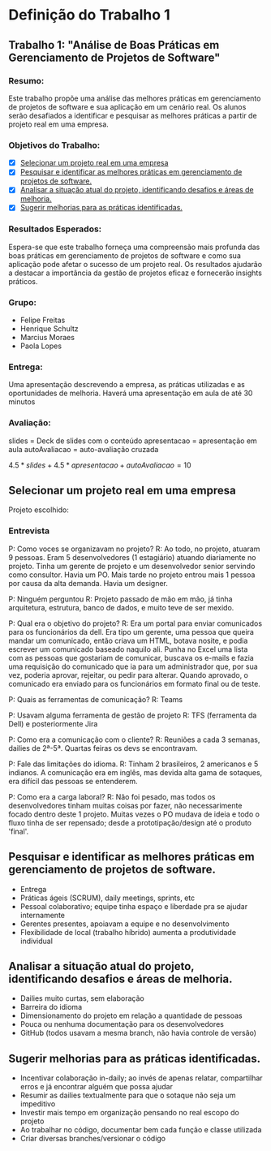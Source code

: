 # Definição do Trabalho 1

## Trabalho 1: "Análise de Boas Práticas em Gerenciamento de Projetos de Software"

### Resumo:

Este trabalho propõe uma análise das melhores práticas em gerenciamento de projetos de software e sua aplicação em um cenário real. Os alunos serão desafiados a identificar e pesquisar as melhores práticas a partir de projeto real em uma empresa.

### Objetivos do Trabalho:

- [x] [Selecionar um projeto real em uma empresa](#selecionar-um-projeto-real-em-uma-empresa)
- [x] [Pesquisar e identificar as melhores práticas em gerenciamento de projetos de software.](#pesquisar-e-identificar-as-melhores-práticas-em-gerenciamento-de-projetos-de-software)
- [x] [Analisar a situação atual do projeto, identificando desafios e áreas de melhoria.](#analisar-a-situação-atual-do-projeto-identificando-desafios-e-áreas-de-melhoria)
- [x] [Sugerir melhorias para as práticas identificadas.](#sugerir-melhorias-para-as-práticas-identificadas)

### Resultados Esperados:

Espera-se que este trabalho forneça uma compreensão mais profunda das boas práticas em gerenciamento de projetos de software e como sua aplicação pode afetar o sucesso de um projeto real. Os resultados ajudarão a destacar a importância da gestão de projetos eficaz e fornecerão insights práticos.

### Grupo:

- Felipe Freitas
- Henrique Schultz
- Marcius Moraes
- Paola Lopes

### Entrega:

Uma apresentação descrevendo a empresa, as práticas utilizadas e as oportunidades de melhoria. Haverá uma apresentação em aula de até 30 minutos 

### Avaliação:

slides = Deck de slides com o conteúdo
apresentacao = apresentação em aula
autoAvaliacao = auto-avaliação cruzada

$4.5 * slides + 4.5 * apresentacao + autoAvaliacao = 10$



## Selecionar um projeto real em uma empresa

Projeto escolhido: 


### Entrevista


P: Como voces se organizavam no projeto?
R: Ao todo, no projeto, atuaram 9 pessoas. Eram 5 desenvolvedores (1 estagiário) atuando diariamente no projeto. Tinha um gerente de projeto e um desenvolvedor senior servindo como consultor. Havia um PO. Mais tarde no projeto entrou mais 1 pessoa por causa da alta demanda. Havia um designer.

P: Ninguém perguntou
R: Projeto passado de mão em mão, já tinha arquitetura, estrutura, banco de dados, e muito teve de ser mexido.

P: Qual era o objetivo do projeto?
R: Era um portal para enviar comunicados para os funcionários da dell. Era tipo um gerente, uma pessoa que queira mandar um comunicado, então criava um HTML, botava nosite, e podia escrever um comunicado baseado naquilo ali. Punha no Excel uma lista com as pessoas que gostariam de comunicar, buscava os e-mails e fazia uma requisição do comunicado que ia para um administrador que, por sua vez, poderia aprovar, rejeitar, ou pedir para alterar. Quando aprovado, o comunicado era enviado para os funcionários em formato final ou de teste.

P: Quais as ferramentas de comunicação?
R: Teams

P: Usavam alguma ferramenta de gestão de projeto
R: TFS (ferramenta da Dell) e posteriormente Jira

P: Como era a comunicação com o cliente?
R: Reuniões a cada 3 semanas, dailies de 2ª-5ª. Quartas feiras os devs se encontravam.

P: Fale das limitações do idioma.
R: Tinham 2 brasileiros, 2 americanos e 5 indianos. A comunicação era em inglês, mas devida alta gama de sotaques, era difícil das pessoas se entenderem.

P: Como era a carga laboral?
R: Não foi pesado, mas todos os desenvolvedores tinham muitas coisas por fazer, não necessarimente focado dentro deste 1 projeto. Muitas vezes o PO mudava de ideia e todo o fluxo tinha de ser repensado; desde a prototipação/design até o produto 'final'.


## Pesquisar e identificar as melhores práticas em gerenciamento de projetos de software.

- Entrega
- Práticas ágeis (SCRUM), daily meetings, sprints, etc
- Pessoal colaborativo; equipe tinha espaço e liberdade pra se ajudar internamente
- Gerentes presentes, apoiavam a equipe e no desenvolvimento
- Flexibilidade de local (trabalho híbrido) aumenta a produtividade individual


## Analisar a situação atual do projeto, identificando desafios e áreas de melhoria.

- Dailies muito curtas, sem elaboração
- Barreira do idioma
- Dimensionamento do projeto em relação a quantidade de pessoas
- Pouca ou nenhuma documentação para os desenvolvedores
- GitHub (todos usavam a mesma branch, não havia controle de versão)


## Sugerir melhorias para as práticas identificadas.

- Incentivar colaboração in-daily; ao invés de apenas relatar, compartilhar erros e já encontrar alguém que possa ajudar
- Resumir as dailies textualmente para que o sotaque não seja um impeditivo
- Investir mais tempo em organização pensando no real escopo do projeto
- Ao trabalhar no código, documentar bem cada função e classe utilizada
- Criar diversas branches/versionar o código
